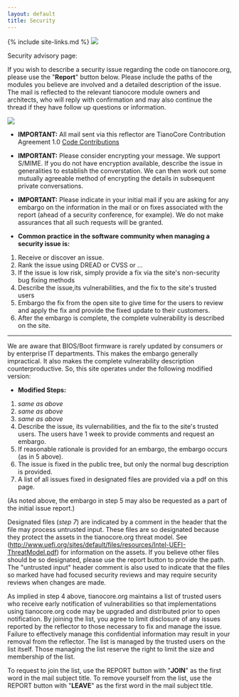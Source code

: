 ```yaml
---
layout: default
title: Security
---
```

{% include site-links.md %}
<img src="https://raw.githubusercontent.com/tianocore/tianocore.github.io/master/images/SecurityPix.JPG" >

Security advisory page:

If you wish to describe a security issue regarding the code on tianocore.org, please use the "<b>Report</b>" button below. Please include the paths of the modules you believe are involved and a detailed description of the issue. The mail is reflected to the relevant tianocore module owners and architects, who will reply with confirmation and may also continue the thread if they have follow up questions or information. 


 <a href="mailto:tianocore-security@lists.sourceforge.net?subject=Tianocore%20Security%20Report%20Message">
<img src="https://raw.githubusercontent.com/tianocore/tianocore.github.io/master/images/Report-button2.jpg" /></a>


<ul>
				
<li><b>IMPORTANT:</b> All mail sent via this reflector are 
				TianoCore Contribution Agreement 1.0 <a href="{{wiki}}/Code_Contributions" title="Code_Contributions"> Code                    Contributions </a>
				</li>
			</ul>
<ul>
				
<li><b>IMPORTANT:</b> Please consider encrypting your message. 
				We support S/MIME. If you do not have encryption available, 
				describe the issue in generalities to establish the 
				converstation. We can then work out some mutually agreeable 
				method of encrypting the details in subsequent private 
				conversations. 
				</li>
			</ul>
			
<ul>
				
<li><b>IMPORTANT:</b> Please indicate in your initial mail if 
				you are asking for any embargo on the information in the mail or 
				on fixes associated with the report (ahead of a security 
				conference, for example). We do not make assurances that all 
				such requests will be granted. </li>
			</ul>


<ul>
<li><b>Common practice in the software community when managing a 
security issue is:</b> 
</li>
</ul>
<ol>
<li>Receive or discover an issue. </li>
<li>Rank the issue using DREAD or CVSS or ... </li>
<li>If the issue is low risk, simply provide a fix via the 
site's non-security bug fixing methods </li>
<li>Describe the issue,its vulnerabilities, and the fix to the 
site's trusted users </li>
<li>Embargo the fix from the open site to give time for the 
users to review and apply the fix and provide the fixed update 
to their customers. </li>
<li>After the embargo is complete, the complete vulnerability is 
described on the site. </li>
</ol>

----

We are aware that BIOS/Boot firmware is rarely updated by consumers or by enterprise IT departments. This makes the embargo generally impractical. It also makes the complete vulnerability description counterproductive. So, this site operates under the following modified version:

<ul>
<li><b>Modified Steps: </b>
</li>
</ul>
<ol>
<li><i>same as above</i> </li>
<li><i>same as above</i> </li>
				
<li><i>same as above</i> </li>
				
<li>Describe the issue, its vulernabilities, and the fix to the 
				site's trusted users. The users have 1 week to provide comments 
				and request an embargo. </li>
				
<li>If reasonable rationale is provided for an embargo, the 
				embargo occurs (as in 5 above). </li>
				
<li>The issue is fixed in the public tree, but only the normal 
				bug description is provided. </li>
				
<li>A list of all issues fixed in designated files are provided 
				via a pdf on this page. </li>
</ol>
(As noted above, the embargo in step 5 may also be requested as a part of the initial issue report.)

Designated files (<i>step 7</i>) are indicated by a comment in the header that the file may process untrusted input. These files are so designated because they protect the assets in the tianocore.org threat model. See (http://www.uefi.org/sites/default/files/resources/Intel-UEFI-ThreatModel.pdf) for information on the assets. If you believe other files should be so designated, please use the report button to provide the path. The "untrusted input" header comment is also used to indicate that the files so marked have had focused security reviews and may require security reviews when changes are made.

As implied in step 4 above, tianocore.org maintains a list of trusted users who receive early notification of vulnerabilities so that implementations using tianocore.org code may be upgraded and distributed prior to open notification. By joining the list, you agree to limit disclosure of any issues reported by the reflector to those necessary to fix and manage the issue. Failure to effectively manage this confidential information may result in your removal from the reflector. The list is managed by the trusted users on the list itself. Those managing the list reserve the right to limit the size and membership of the list.

To request to join the list, use the REPORT button with "<b>JOIN</b>" as the first word in the mail subject title. To remove yourself from the list, use the REPORT button with "<b>LEAVE</b>" as the first word in the mail subject title.
